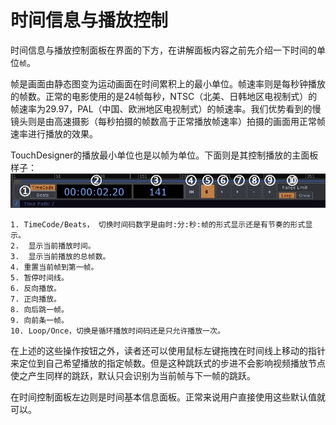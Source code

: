 # 时间信息与播放控制
时间信息与播放控制面板在界面的下方，在讲解面板内容之前先介绍一下时间的单位`帧`。

帧是画面由静态图变为运动画面在时间累积上的最小单位。帧速率则是每秒钟播放的帧数。正常的电影使用的是24帧每秒，NTSC（北美、日韩地区电视制式）的帧速率为29.97，PAL（中国、欧洲地区电视制式）的帧速率。我们优势看到的慢镜头则是由高速摄影（每秒拍摄的帧数高于正常播放帧速率）拍摄的画面用正常帧速率进行播放的效果。

TouchDesigner的播放最小单位也是以帧为单位。下面则是其控制播放的主面板样子：
![](images/Chapter2/TimeInfo.png)

```
1. TimeCode/Beats， 切换时间码数字是由时:分:秒:帧的形式显示还是有节奏的形式显示。
2.  显示当前播放时间。
3.  显示当前播放的总帧数。
4. 重置当前帧到第一帧。
5. 暂停时间线。
6. 反向播放。
7. 正向播放。
8. 向后跳一帧。
9. 向前条一帧。
10. Loop/Once，切换是循环播放时间码还是只允许播放一次。
```
在上述的这些操作按钮之外，读者还可以使用鼠标左键拖拽在时间线上移动的指针来定位到自己希望播放的指定帧数。但是这种跳跃式的步进不会影响视频播放节点使之产生同样的跳跃，默认只会识别为当前帧与下一帧的跳跃。

在时间控制面板左边则是时间基本信息面板。正常来说用户直接使用这些默认值就可以。